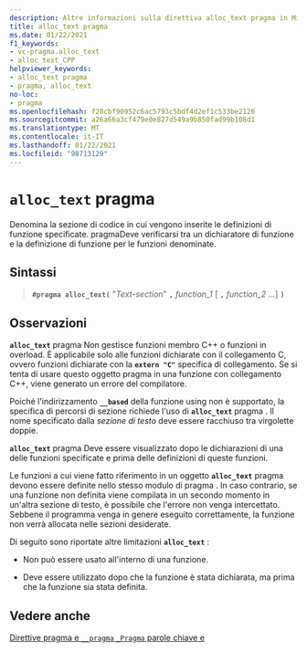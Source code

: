 ```yaml
---
description: Altre informazioni sulla direttiva alloc_text pragma in Microsoft C/C++
title: alloc_text pragma
ms.date: 01/22/2021
f1_keywords:
- vc-pragma.alloc_text
- alloc_text_CPP
helpviewer_keywords:
- alloc_text pragma
- pragma, alloc_text
no-loc:
- pragma
ms.openlocfilehash: f20cbf90952c6ac5793c5bdf4d2ef1c533be2126
ms.sourcegitcommit: a26a66a3cf479e0e827d549a9b850fad99b108d1
ms.translationtype: MT
ms.contentlocale: it-IT
ms.lasthandoff: 01/22/2021
ms.locfileid: "98713129"
---
```

# <a name="alloc_text-no-locpragma"></a>`alloc_text` pragma

Denomina la sezione di codice in cui vengono inserite le definizioni di funzione specificate. pragmaDeve verificarsi tra un dichiaratore di funzione e la definizione di funzione per le funzioni denominate.

## <a name="syntax"></a>Sintassi

> **`#pragma alloc_text(`** "*Text-section*" **`,`** *function_1* [ **`,`** *function_2* ...] **`)`**

## <a name="remarks"></a>Osservazioni

**`alloc_text`** pragma Non gestisce funzioni membro C++ o funzioni in overload. È applicabile solo alle funzioni dichiarate con il collegamento C, ovvero funzioni dichiarate con la **`extern "C"`** specifica di collegamento. Se si tenta di usare questo oggetto pragma in una funzione con collegamento C++, viene generato un errore del compilatore.

Poiché l'indirizzamento **`__based`** della funzione using non è supportato, la specifica di percorsi di sezione richiede l'uso di **`alloc_text`** pragma . Il nome specificato dalla *sezione di testo* deve essere racchiuso tra virgolette doppie.

**`alloc_text`** pragma Deve essere visualizzato dopo le dichiarazioni di una delle funzioni specificate e prima delle definizioni di queste funzioni.

Le funzioni a cui viene fatto riferimento in un oggetto **`alloc_text`** pragma devono essere definite nello stesso modulo di pragma . In caso contrario, se una funzione non definita viene compilata in un secondo momento in un'altra sezione di testo, è possibile che l'errore non venga intercettato. Sebbene il programma venga in genere eseguito correttamente, la funzione non verrà allocata nelle sezioni desiderate.

Di seguito sono riportate altre limitazioni **`alloc_text`** :

- Non può essere usato all'interno di una funzione.

- Deve essere utilizzato dopo che la funzione è stata dichiarata, ma prima che la funzione sia stata definita.

## <a name="see-also"></a>Vedere anche

[Direttive pragma e `__pragma` `_Pragma` parole chiave e](./pragma-directives-and-the-pragma-keyword.md)

